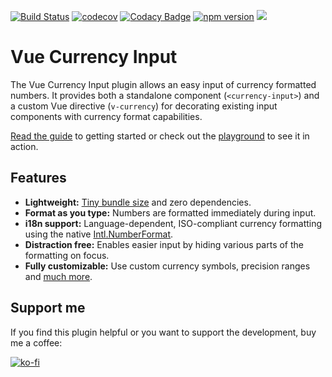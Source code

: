 [![Build Status](https://travis-ci.com/dm4t2/vue-currency-input.svg?branch=master)](https://travis-ci.com/dm4t2/vue-currency-input)
[![codecov](https://codecov.io/gh/dm4t2/vue-currency-input/branch/master/graph/badge.svg)](https://codecov.io/gh/dm4t2/vue-currency-input)
[![Codacy Badge](https://api.codacy.com/project/badge/Grade/f094b44873724daf98afa67f8f68c456)](https://www.codacy.com/manual/dm4t2/vue-currency-input)
[![npm version](https://badge.fury.io/js/vue-currency-input.svg)](https://badge.fury.io/js/vue-currency-input)
![](https://img.shields.io/npm/l/vue-currency-input.svg)

# Vue Currency Input
The Vue Currency Input plugin allows an easy input of currency formatted numbers. It provides both a standalone component (`<currency-input>`) and a custom Vue directive (`v-currency`) for decorating existing input components with currency format capabilities.

[Read the guide](https://dm4t2.github.io/vue-currency-input/guide/) to getting started or check out the [playground](https://dm4t2.github.io/vue-currency-input/playgound/) to see it in action.

## Features
- **Lightweight:** [Tiny bundle size](https://bundlephobia.com/result?p=vue-currency-input) and zero dependencies.
- **Format as you type:** Numbers are formatted immediately during input.
- **i18n support:** Language-dependent, ISO-compliant currency formatting using the native [Intl.NumberFormat](https://developer.mozilla.org/de/docs/Web/JavaScript/Reference/Global_Objects/NumberFormat).
- **Distraction free:** Enables easier input by hiding various parts of the formatting on focus.
- **Fully customizable:** Use custom currency symbols, precision ranges and [much more](https://dm4t2.github.io/vue-currency-input/config/).

## Support me
If you find this plugin helpful or you want to support the development, buy me a coffee:

[![ko-fi](https://www.ko-fi.com/img/githubbutton_sm.svg)](https://ko-fi.com/D1D6SXEA)
